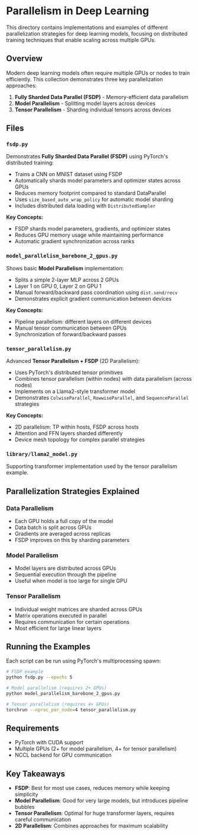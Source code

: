 # Parallelism in Deep Learning

This directory contains implementations and examples of different parallelization strategies for deep learning models, focusing on distributed training techniques that enable scaling across multiple GPUs.

## Overview

Modern deep learning models often require multiple GPUs or nodes to train efficiently. This collection demonstrates three key parallelization approaches:

1. **Fully Sharded Data Parallel (FSDP)** - Memory-efficient data parallelism
2. **Model Parallelism** - Splitting model layers across devices 
3. **Tensor Parallelism** - Sharding individual tensors across devices

## Files

### `fsdp.py`
Demonstrates **Fully Sharded Data Parallel (FSDP)** using PyTorch's distributed training:

- Trains a CNN on MNIST dataset using FSDP
- Automatically shards model parameters and optimizer states across GPUs
- Reduces memory footprint compared to standard DataParallel
- Uses `size_based_auto_wrap_policy` for automatic model sharding
- Includes distributed data loading with `DistributedSampler`

**Key Concepts:**
- FSDP shards model parameters, gradients, and optimizer states
- Reduces GPU memory usage while maintaining performance
- Automatic gradient synchronization across ranks

### `model_parallelism_barebone_2_gpus.py` 
Shows basic **Model Parallelism** implementation:

- Splits a simple 2-layer MLP across 2 GPUs
- Layer 1 on GPU 0, Layer 2 on GPU 1  
- Manual forward/backward pass coordination using `dist.send/recv`
- Demonstrates explicit gradient communication between devices

**Key Concepts:**
- Pipeline parallelism: different layers on different devices
- Manual tensor communication between GPUs
- Synchronization of forward/backward passes

### `tensor_parallelism.py`
Advanced **Tensor Parallelism + FSDP** (2D Parallelism):

- Uses PyTorch's distributed tensor primitives
- Combines tensor parallelism (within nodes) with data parallelism (across nodes)
- Implements on a Llama2-style transformer model
- Demonstrates `ColwiseParallel`, `RowwiseParallel`, and `SequenceParallel` strategies

**Key Concepts:**
- 2D parallelism: TP within hosts, FSDP across hosts
- Attention and FFN layers sharded differently
- Device mesh topology for complex parallel strategies

### `library/llama2_model.py`
Supporting transformer implementation used by the tensor parallelism example.

## Parallelization Strategies Explained

### Data Parallelism
- Each GPU holds a full copy of the model
- Data batch is split across GPUs
- Gradients are averaged across replicas
- FSDP improves on this by sharding parameters

### Model Parallelism  
- Model layers are distributed across GPUs
- Sequential execution through the pipeline
- Useful when model is too large for single GPU

### Tensor Parallelism
- Individual weight matrices are sharded across GPUs
- Matrix operations executed in parallel
- Requires communication for certain operations
- Most efficient for large linear layers

## Running the Examples

Each script can be run using PyTorch's multiprocessing spawn:

```bash
# FSDP example
python fsdp.py --epochs 5

# Model parallelism (requires 2+ GPUs)  
python model_parallelism_barebone_2_gpus.py

# Tensor parallelism (requires 4+ GPUs)
torchrun --nproc_per_node=4 tensor_parallelism.py
```

## Requirements

- PyTorch with CUDA support
- Multiple GPUs (2+ for model parallelism, 4+ for tensor parallelism)
- NCCL backend for GPU communication

## Key Takeaways

- **FSDP**: Best for most use cases, reduces memory while keeping simplicity
- **Model Parallelism**: Good for very large models, but introduces pipeline bubbles
- **Tensor Parallelism**: Optimal for huge transformer layers, requires careful communication
- **2D Parallelism**: Combines approaches for maximum scalability
